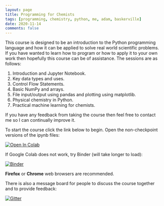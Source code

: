```yaml
---
layout: page
title: Programming for Chemists
tags: [programming, chemistry, python, me, adam, baskerville]
date: 2020-11-14
comments: false
---
```


This course is designed to be an introduction to the Python programming language and how it can be applied to solve real world scientific problems. If you have wanted to learn how to program or how to apply it to your own work then hopefully this course can be of assistance. The sessions are as follows:

1. Introduction and Jupyter Notebook.
2. Key data types and uses.
3. Control Flow Statements.
4. Basic NumPy and arrays. 
5. File input/output using pandas and plotting using matplotlib.
6. Physical chemistry in Python.
7. Practical machine learning for chemists.

If you have any feedback from taking the course then feel free to contact me so I can continually improve it.

To start the course click the link below to begin. Open the non-checkpoint versions of the ipynb files:

[![Open In Colab](https://colab.research.google.com/assets/colab-badge.svg)](https://colab.research.google.com/github/adambaskerville/ProgrammingForChemists/blob/master/)

If Google Colab does not work, try Binder (will take longer to load):

[![Binder](https://mybinder.org/badge_logo.svg)](https://mybinder.org/v2/gh/adambaskerville/ProgrammingForChemists/HEAD)


**Firefox** or **Chrome** web browsers are recommended.

There is also a message board for people to discuss the course together and to provide feedback:

[![Gitter](https://badges.gitter.im/ProgrammingForChemists/community.svg)](https://gitter.im/ProgrammingForChemists/community?utm_source=badge&utm_medium=badge&utm_campaign=pr-badge)
